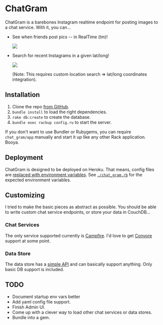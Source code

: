 # ChatGram

ChatGram is a barebones Instagram realtime endpoint for posting images
to a chat service.  With it, you can...

* See when friends post pics -- in RealTime (tm)!

  ![](https://img.skitch.com/20110424-kpf4p1xhyejr9icffqg3pk5u5c.jpg)

* Search for recent Instagrams in a given lat/long!

  ![](https://img.skitch.com/20110424-fmj6khg6qq33ttatytkkdfj7s1.jpg)

  (Note: This requires custom location search => lat/long coordinates
integration).

## Installation

1. Clone the repo [from GitHub][gh].
2. `bundle install` to load the right dependencies.
3. `rake db:create` to create the database.
4. `bundle exec rackup config.ru` to start the server.

If you don't want to use Bundler or Rubygems, you can require
`chat_gram/app` manually and start it up like any other Rack
application.  Booya.

[gh]: https://github.com/technoweenie/instagram_campfire_hook

## Deployment

ChatGram is designed to be deployed on Heroku.  That means, config files
are [replaced with environment variables][env].  See
[`./chat_gram.rb`][envdesc] for the expected environment variables.

[env]: http://devcenter.heroku.com/articles/config-vars
[envdesc]: https://github.com/technoweenie/instagram_campfire_hook/blob/master/chat_gram.rb#L9

## Customizing

I tried to make the basic pieces as abstract as possible.  You should be
able to write custom chat service endpoints, or store your data in
CouchDB...

### Chat Services

The only service supported currently is [Campfire][cf].  I'd love to get
[Convore][cv] support at some point.

[cf]: https://campfirenow.com
[cv]: https://convore.com

### Data Store

The data store has a [simple API][dsapi] and can basically support anything.
Only basic DB support is included.

[dsapi]: https://github.com/technoweenie/instagram_campfire_hook/blob/master/lib/chat_gram/model.rb#L2-3

## TODO

* Document startup env vars better
* Add yaml config file support.
* Finish Admin UI.
* Come up with a clever way to load other chat services or data stores.
* Bundle into a gem.
